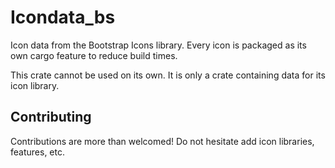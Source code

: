 # Icondata_bs

Icon data from the Bootstrap Icons library. Every icon is packaged as its own cargo feature to reduce build times.

This crate cannot be used on its own. It is only a crate containing data for its icon library.

## Contributing

Contributions are more than welcomed!
Do not hesitate add icon libraries, features, etc.

